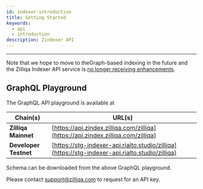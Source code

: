 ```yaml
---
id: indexer-introduction
title: Getting Started
keywords:
  - api
  - introduction
description: Zindexer API
---
```


---

Note that we hope to move to theGraph-based indexing in the future and the Zilliqa Indexer API service is [no longer receiving enhancements](../../indexers/).

## GraphQL Playground

The GraphQL API playground is available at

| Chain(s)              | URL(s)                                                                                         |
| --------------------- | ---------------------------------------------------------------------------------------------- |
| **Zilliqa Mainnet**   | [https://api.zindex.zilliqa.com/zilliqa](https://api.zindex.zilliqa.com/zilliqa)               |
| **Developer Testnet** | [https://stg-indexer-api.rialto.studio/zilliqa](https://stg-indexer-api.rialto.studio/zilliqa) |

Schema can be downloaded from the above GraphQL playground.

Please contact support@zilliqa.com to request for an API key.
